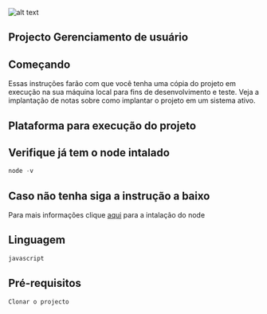 ![alt text](https://www.impacta.edu.br/themes/wc_agenciar3/images/logo-new.png)
## Projecto Gerenciamento de usuário


## Começando
Essas instruções farão com que você tenha uma cópia do projeto em execução na sua máquina local para fins de desenvolvimento e teste. Veja a implantação de notas sobre como implantar o projeto em um sistema ativo.

## Plataforma para execução do projeto

## Verifique já tem o node intalado

```php
node -v
```

## Caso não tenha siga a instrução a baixo

Para mais informações clique [aqui](https://nodejs.org/en/download) para a intalação do node


## Linguagem

```php
javascript
```

## Pré-requisitos

```php
Clonar o projecto
```



